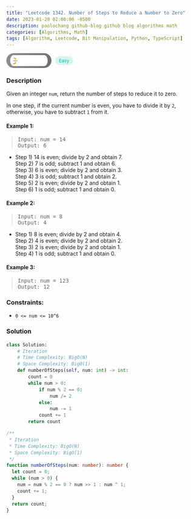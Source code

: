 ```yaml
---
title: "Leetcode 1342. Number of Steps to Reduce a Number to Zero"
date: 2023-01-20 02:00:00 -0500
description: paolochang github-blog github blog algorithms math
categories: [Algorithms, Math]
tags: [Algorithm, Leetcode, Bit Manipulation, Python, TypeScript]
---
```


<style type='text/css'>
blockquote {
  margin-left: 14px;
}
img {
  left: 0 !important;
  transform: none !important;
  -webkit-transform: none !important;
}
[class*="summary"] {
  display: none;
}
[class*="header"] {
  display: flex;
  flex-direction: row;
  align-items: center;
  gap: 10px;
}
[class*="leet_logo"] {
  height: 29px;
  padding: 5px 10px;
  border-radius: 21px;
  background-color: #f7f7f7;
  background: linear-gradient(90deg, rgba(80,80,80,0.65) 0%, rgba(36,36,36,0.65) 100%);
}
[class*="easy"] {
  color: #00B8A3;
  font-size: 12px;
  padding: 4px 10px;
  border-radius: 21px;
  background-color: rgba(0, 184, 163, 0.15);
}
[class*="medium"] {
  color: #FFC01E;
  font-size: 12px;
  padding: 4px 10px;
  border-radius: 21px;
  background-color: #FFC01E26;
}
</style>

<div class=summary>
  Given an integer `num`, return the number of steps to reduce it to zero.
  
  In one step, if the current number is even, you have to divide it by `2`, otherwise, you have to subtract `1` from it.
</div>

<div id=header class=header>
  <img class=leet_logo src="/assets/img/leetcode_logo.png" alt="Leetcode" />
  <span class=easy>Easy</span>
</div>

### Description

Given an integer `num`, return the number of steps to reduce it to zero.

In one step, if the current number is even, you have to divide it by `2`, otherwise, you have to subtract `1` from it.

#### Example 1:

> <pre>
> Input: num = 14
> Output: 6
> </pre>

- Step 1) 14 is even; divide by 2 and obtain 7.<br/>
  Step 2) 7 is odd; subtract 1 and obtain 6.<br/>
  Step 3) 6 is even; divide by 2 and obtain 3.<br/>
  Step 4) 3 is odd; subtract 1 and obtain 2.<br/>
  Step 5) 2 is even; divide by 2 and obtain 1.<br/>
  Step 6) 1 is odd; subtract 1 and obtain 0.

#### Example 2:

> <pre>
> Input: num = 8
> Output: 4
> </pre>

- Step 1) 8 is even; divide by 2 and obtain 4.<br/>
  Step 2) 4 is even; divide by 2 and obtain 2.<br/>
  Step 3) 2 is even; divide by 2 and obtain 1.<br/>
  Step 4) 1 is odd; subtract 1 and obtain 0.

#### Example 3:

> <pre>
> Input: num = 123
> Output: 12
> </pre>

### Constraints:

- `0 <= num <= 10^6`

### Solution

```py
class Solution:
    # Iteration
    # Time Complexity: BigO(N)
    # Space Complexity: BigO(1)
    def numberOfSteps(self, num: int) -> int:
        count = 0
        while num > 0:
            if num % 2 == 0:
                num /= 2
            else:
                num -= 1
            count += 1
        return count
```

```ts
/**
 * Iteration
 * Time Complexity: BigO(N)
 * Space Complexity: BigO(1)
 */
function numberOfSteps(num: number): number {
  let count = 0;
  while (num > 0) {
    num = num % 2 == 0 ? num >> 1 : num ^ 1;
    count += 1;
  }
  return count;
}
```

<script>
  const anchor = document.getElementById("header").querySelector("a");
  anchor.classList.remove("popup");
  anchor.style.cursor = "pointer";
  anchor.setAttribute("target", "_black");
  anchor.setAttribute("href", "https://leetcode.com/problems/number-of-steps-to-reduce-a-number-to-zero/");
</script>

